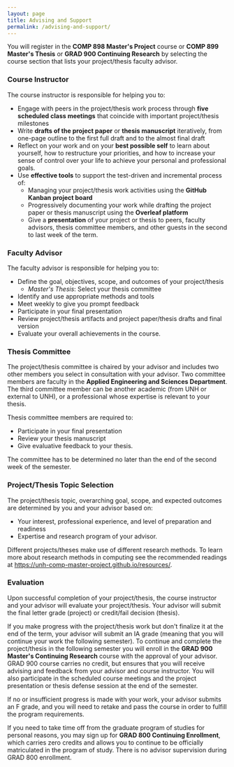```yaml
---
layout: page
title: Advising and Support
permalink: /advising-and-support/
---
```

You will register in the **COMP 898  Master's Project** course or 
**COMP 899 Master's Thesis** or **GRAD 900 Continuing Research** by selecting 
the course section that lists your project/thesis faculty advisor.

### Course Instructor
The course instructor is responsible for helping you to:
* Engage with peers in the project/thesis work process through **five scheduled 
class meetings** that coincide with important project/thesis milestones
* Write **drafts of the project paper** or **thesis manuscript** iteratively, 
from one-page outline to the first full draft and to the almost final draft
* Reflect on your work and on your **best possible self** to learn about 
yourself, how to restructure your priorities, and how to increase your sense 
of control over your life to achieve your personal and professional goals.
* Use **effective tools** to support the test-driven and incremental process of:
    * Managing your project/thesis work activities using the 
    **GitHub Kanban project board**
    * Progressively documenting your work while drafting the project paper or 
    thesis manuscript using the **Overleaf platform**
    * Give a **presentation** of your project or thesis to peers, faculty 
    advisors, thesis committee members, and other guests 
in the second to last week of the term.

### Faculty Advisor
The faculty advisor is responsible for helping you to:
* Define the goal, objectives, scope, and outcomes of your project/thesis
    * *Master's Thesis*: Select your thesis committee
* Identify and use appropriate methods and tools
* Meet weekly to give you prompt feedback
* Participate in your final presentation
* Review project/thesis artifacts and project paper/thesis drafts and final 
version
* Evaluate your overall achievements in the course.

### Thesis Committee
The project/thesis committee is chaired by your advisor and includes
two other members you select in consultation with your advisor. Two
committee members are faculty in the **Applied Engineering and Sciences
Department**. The third committee member can be another academic (from UNH or
external to UNH), or a professional whose expertise is relevant to your thesis.

Thesis committee members are required to:
* Participate in your final presentation
* Review your thesis manuscript
* Give evaluative feedback to your thesis.

The committee has to be determined no later than the end of the second week of
the semester.

### Project/Thesis Topic Selection
The project/thesis topic, overarching goal, scope, and expected outcomes are
determined by you and your advisor based on:
* Your interest, professional experience, and level of preparation and
readiness
* Expertise and research program of your advisor.  

Different projects/theses make use of different research methods.
To learn more about research methods in computing see the recommended readings 
at <https://unh-comp-master-project.github.io/resources/>.

### Evaluation
Upon successful completion of your project/thesis, the course instructor and 
your advisor will evaluate your project/thesis. Your advisor will submit the 
final letter grade (project) or credit/fail decision (thesis).

If you make progress with the project/thesis work but don't finalize it at the 
end of the term, your advisor will submit an IA grade (meaning that you will 
continue your work the following semester). To continue and complete the 
project/thesis in the following semester you will enroll in the 
**GRAD 900 Master's Continuing Research** course with the approval of your 
advisor. GRAD 900 course carries no credit, but ensures that you will receive 
advising and feedback from your advisor and course instructor. You will also participate in the scheduled course meetings and the project presentation or 
thesis defense session at the end of the semester.

If no or insufficient progress is made with your work, your advisor submits an 
F grade, and you will need to retake and pass the course in order to fulfill 
the program requirements.

If you need to take time off from the graduate program of studies for personal
reasons, you may sign up for **GRAD 800 Continuing Enrollment**, which carries
zero credits and allows you to continue to be officially matriculated in the
program of study. There is no advisor supervision during GRAD 800
enrollment.
